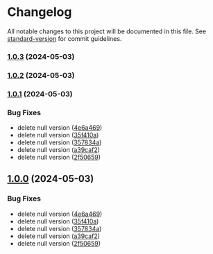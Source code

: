 # Changelog

All notable changes to this project will be documented in this file. See [standard-version](https://github.com/conventional-changelog/standard-version) for commit guidelines.

### [1.0.3](https://github.com/cahyaamnugraha/standard-version-test/compare/v1.0.2...v1.0.3) (2024-05-03)

### [1.0.2](https://github.com/cahyaamnugraha/standard-version-test/compare/v1.0.1...v1.0.2) (2024-05-03)

### [1.0.1](https://github.com/cahyaamnugraha/standard-version-test/compare/v1.2.1...v1.0.1) (2024-05-03)


### Bug Fixes

* delete null version ([4e6a469](https://github.com/cahyaamnugraha/standard-version-test/commit/4e6a469b920453c80738b342dfab99308c29314c))
* delete null version ([35f410a](https://github.com/cahyaamnugraha/standard-version-test/commit/35f410a0865b8e9ebd15e75aeac3cc8c942dbe5d))
* delete null version ([357834a](https://github.com/cahyaamnugraha/standard-version-test/commit/357834aa2b967caa9b8f0733e809ebe181dd9b04))
* delete null version ([a39caf2](https://github.com/cahyaamnugraha/standard-version-test/commit/a39caf25d8d3188272d1b3287fc35641e87a3a15))
* delete null version ([2f50659](https://github.com/cahyaamnugraha/standard-version-test/commit/2f506598763e30c878960a8bd0fb679c17d43c95))

## [1.0.0](https://github.com/cahyaamnugraha/standard-version-test/compare/v1.2.1...v1.0.0) (2024-05-03)


### Bug Fixes

* delete null version ([4e6a469](https://github.com/cahyaamnugraha/standard-version-test/commit/4e6a469b920453c80738b342dfab99308c29314c))
* delete null version ([35f410a](https://github.com/cahyaamnugraha/standard-version-test/commit/35f410a0865b8e9ebd15e75aeac3cc8c942dbe5d))
* delete null version ([357834a](https://github.com/cahyaamnugraha/standard-version-test/commit/357834aa2b967caa9b8f0733e809ebe181dd9b04))
* delete null version ([a39caf2](https://github.com/cahyaamnugraha/standard-version-test/commit/a39caf25d8d3188272d1b3287fc35641e87a3a15))
* delete null version ([2f50659](https://github.com/cahyaamnugraha/standard-version-test/commit/2f506598763e30c878960a8bd0fb679c17d43c95))
